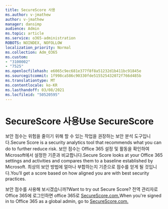 ```yaml
---
title: SecureScore 사용
ms.author: v-jmathew
author: v-jmathew
manager: dansimp
audience: Admin
ms.topic: article
ms.service: o365-administration
ROBOTS: NOINDEX, NOFOLLOW
localization_priority: Normal
ms.collection: Adm_O365
ms.custom:
- "3100002"
- "7525"
ms.openlocfilehash: e6065c9ec681e377f8f8a51232d1b411bc91845e
ms.sourcegitcommit: 1f998ca586c90330fde515525432072f766d485b
ms.translationtype: MT
ms.contentlocale: ko-KR
ms.lasthandoff: 03/08/2021
ms.locfileid: "50520595"
---
```

# <a name="use-securescore"></a><span data-ttu-id="e0990-102">SecureScore 사용</span><span class="sxs-lookup"><span data-stu-id="e0990-102">Use SecureScore</span></span>

<span data-ttu-id="e0990-103">보안 점수는 위험을 줄이기 위해 할 수 있는 작업을 권장하는 보안 분석 도구입니다.</span><span class="sxs-lookup"><span data-stu-id="e0990-103">Secure Score is a security analytics tool that recommends what you can do to further reduce risk.</span></span> <span data-ttu-id="e0990-104">보안 점수는 Office 365 설정 및 활동을 확인하여 Microsoft에서 설정한 기준과 비교합니다.</span><span class="sxs-lookup"><span data-stu-id="e0990-104">Secure Score looks at your Office 365 settings and activities and compares them to a baseline established by Microsoft.</span></span> <span data-ttu-id="e0990-105">최상의 보안 방법에 얼마나 부합하는지 기준으로 점수를 얻게 될 것입니다.</span><span class="sxs-lookup"><span data-stu-id="e0990-105">You’ll get a score based on how aligned you are with best security practices.</span></span>

<span data-ttu-id="e0990-106">보안 점수를 사용해 보시겠습니까?</span><span class="sxs-lookup"><span data-stu-id="e0990-106">Want to try out Secure Score?</span></span> <span data-ttu-id="e0990-107">전역 관리자로 Office 365에 로그인하면 office 365로 [SecureScore.com.](https://securescore.office.com/)</span><span class="sxs-lookup"><span data-stu-id="e0990-107">When you're signed in to Office 365 as a global admin, go to [SecureScore.com.](https://securescore.office.com/)</span></span>
